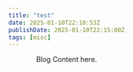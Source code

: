 ```yaml
---
title: "test"
date: 2025-01-10T22:10:53Z
publishDate: 2025-01-10T22:15:00Z
tags: [misc]
---
```


<style> 
body, .content { 
  word-wrap: break-word;
  overflow-wrap: break-word; 
  box-sizing: border-box;
  } /* fix blog text overflowing */ 
#blog-post { 
  max-width: 80%;
  margin: 0 auto; 
  padding: 0 1rem; 
  word-wrap: break-word;
  overflow-wrap: break-word;
  box-sizing: border-box;
  } 
hr {
  max-width: 100%
}
</style>
<div id="blog-post">

Blog Content here. 

</div>
<br>
